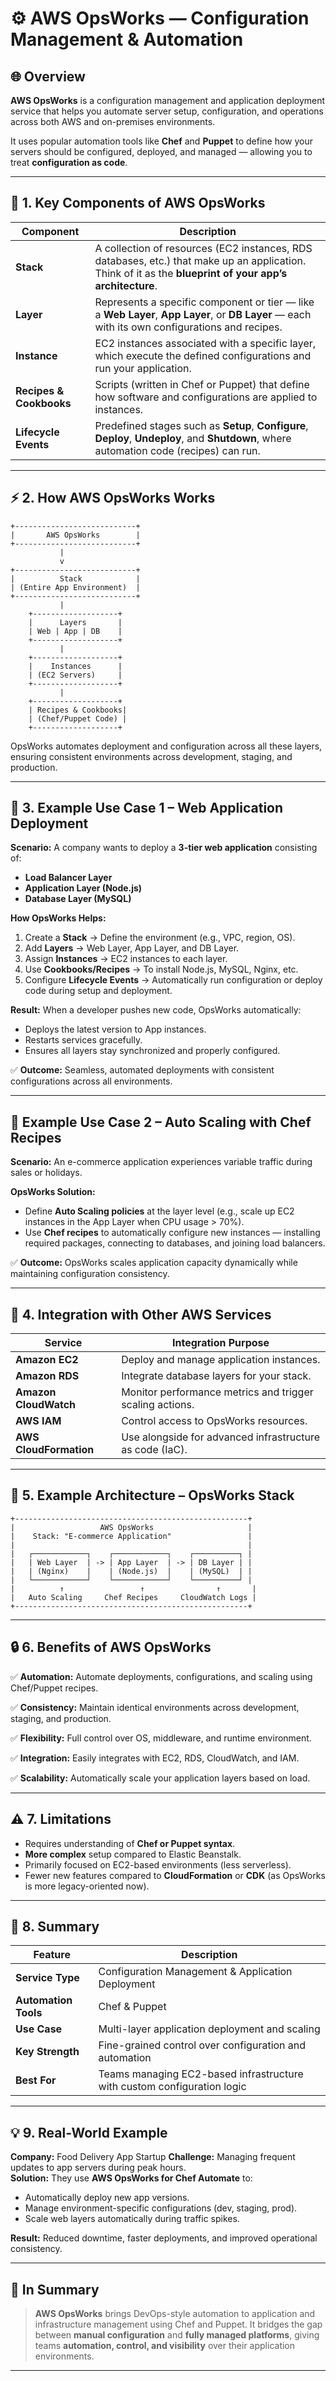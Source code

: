 # ⚙️ AWS OpsWorks — Configuration Management & Automation

## 🌐 Overview

**AWS OpsWorks** is a configuration management and application deployment service that helps you automate server setup, configuration, and operations across both AWS and on-premises environments.

It uses popular automation tools like **Chef** and **Puppet** to define how your servers should be configured, deployed, and managed — allowing you to treat **configuration as code**.

---

## 🧩 1. Key Components of AWS OpsWorks

| Component               | Description                                                                                                                                              |
| ----------------------- | -------------------------------------------------------------------------------------------------------------------------------------------------------- |
| **Stack**               | A collection of resources (EC2 instances, RDS databases, etc.) that make up an application. Think of it as the **blueprint of your app’s architecture**. |
| **Layer**               | Represents a specific component or tier — like a **Web Layer**, **App Layer**, or **DB Layer** — each with its own configurations and recipes.           |
| **Instance**            | EC2 instances associated with a specific layer, which execute the defined configurations and run your application.                                       |
| **Recipes & Cookbooks** | Scripts (written in Chef or Puppet) that define how software and configurations are applied to instances.                                                |
| **Lifecycle Events**    | Predefined stages such as **Setup**, **Configure**, **Deploy**, **Undeploy**, and **Shutdown**, where automation code (recipes) can run.                 |

---

## ⚡ 2. How AWS OpsWorks Works

```
+---------------------------+
|       AWS OpsWorks        |
+---------------------------+
           |
           v
+---------------------------+
|          Stack            |
| (Entire App Environment)  |
+---------------------------+
           |
    +-------------------+
    |      Layers       |
    | Web | App | DB    |
    +-------------------+
           |
    +-------------------+
    |    Instances      |
    | (EC2 Servers)     |
    +-------------------+
           |
    +-------------------+
    | Recipes & Cookbooks|
    | (Chef/Puppet Code) |
    +-------------------+
```

OpsWorks automates deployment and configuration across all these layers, ensuring consistent environments across development, staging, and production.

---

## 🧠 3. Example Use Case 1 – Web Application Deployment

**Scenario:**
A company wants to deploy a **3-tier web application** consisting of:

* **Load Balancer Layer**
* **Application Layer (Node.js)**
* **Database Layer (MySQL)**

**How OpsWorks Helps:**

1. Create a **Stack** → Define the environment (e.g., VPC, region, OS).
2. Add **Layers** → Web Layer, App Layer, and DB Layer.
3. Assign **Instances** → EC2 instances to each layer.
4. Use **Cookbooks/Recipes** → To install Node.js, MySQL, Nginx, etc.
5. Configure **Lifecycle Events** → Automatically run configuration or deploy code during setup and deployment.

**Result:**
When a developer pushes new code, OpsWorks automatically:

* Deploys the latest version to App instances.
* Restarts services gracefully.
* Ensures all layers stay synchronized and properly configured.

✅ **Outcome:**
Seamless, automated deployments with consistent configurations across all environments.

---

## 💼 Example Use Case 2 – Auto Scaling with Chef Recipes

**Scenario:**
An e-commerce application experiences variable traffic during sales or holidays.

**OpsWorks Solution:**

* Define **Auto Scaling policies** at the layer level (e.g., scale up EC2 instances in the App Layer when CPU usage > 70%).
* Use **Chef recipes** to automatically configure new instances — installing required packages, connecting to databases, and joining load balancers.

✅ **Outcome:**
OpsWorks scales application capacity dynamically while maintaining configuration consistency.

---

## 🧰 4. Integration with Other AWS Services

| Service                | Integration Purpose                                      |
| ---------------------- | -------------------------------------------------------- |
| **Amazon EC2**         | Deploy and manage application instances.                 |
| **Amazon RDS**         | Integrate database layers for your stack.                |
| **Amazon CloudWatch**  | Monitor performance metrics and trigger scaling actions. |
| **AWS IAM**            | Control access to OpsWorks resources.                    |
| **AWS CloudFormation** | Use alongside for advanced infrastructure as code (IaC). |

---

## 🧮 5. Example Architecture – OpsWorks Stack

```
+----------------------------------------------------+
|                   AWS OpsWorks                     |
|    Stack: "E-commerce Application"                 |
|                                                    |
|   ┌────────────┐    ┌────────────┐    ┌──────────┐ |
|   | Web Layer  | -> | App Layer  | -> | DB Layer | |
|   | (Nginx)    |    | (Node.js)  |    | (MySQL)  | |
|   └────────────┘    └────────────┘    └──────────┘ |
|          ↑                 ↑                ↑       |
|   Auto Scaling     Chef Recipes     CloudWatch Logs |
+----------------------------------------------------+
```

---

## 🔒 6. Benefits of AWS OpsWorks

✅ **Automation:**
Automate deployments, configurations, and scaling using Chef/Puppet recipes.

✅ **Consistency:**
Maintain identical environments across development, staging, and production.

✅ **Flexibility:**
Full control over OS, middleware, and runtime environment.

✅ **Integration:**
Easily integrates with EC2, RDS, CloudWatch, and IAM.

✅ **Scalability:**
Automatically scale your application layers based on load.

---

## ⚠️ 7. Limitations

* Requires understanding of **Chef or Puppet syntax**.
* **More complex** setup compared to Elastic Beanstalk.
* Primarily focused on EC2-based environments (less serverless).
* Fewer new features compared to **CloudFormation** or **CDK** (as OpsWorks is more legacy-oriented now).

---

## 🏁 8. Summary

| Feature              | Description                                                             |
| -------------------- | ----------------------------------------------------------------------- |
| **Service Type**     | Configuration Management & Application Deployment                       |
| **Automation Tools** | Chef & Puppet                                                           |
| **Use Case**         | Multi-layer application deployment and scaling                          |
| **Key Strength**     | Fine-grained control over configuration and automation                  |
| **Best For**         | Teams managing EC2-based infrastructure with custom configuration logic |

---

## 💡 9. Real-World Example

**Company:** Food Delivery App Startup 
**Challenge:** Managing frequent updates to app servers during peak hours.  
**Solution:** They use **AWS OpsWorks for Chef Automate** to:


* Automatically deploy new app versions.
* Manage environment-specific configurations (dev, staging, prod).
* Scale web layers automatically during traffic spikes.

**Result:**
Reduced downtime, faster deployments, and improved operational consistency.

---

## 🧾 In Summary

> **AWS OpsWorks** brings DevOps-style automation to application and infrastructure management using Chef and Puppet.
> It bridges the gap between **manual configuration** and **fully managed platforms**, giving teams **automation, control, and visibility** over their application environments.

---
